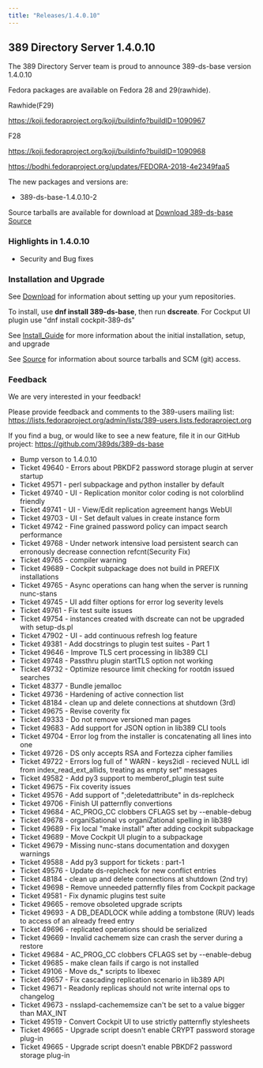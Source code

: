 ```yaml
---
title: "Releases/1.4.0.10"
---
```


389 Directory Server 1.4.0.10
-----------------------------

The 389 Directory Server team is proud to announce 389-ds-base version 1.4.0.10

Fedora packages are available on Fedora 28 and 29(rawhide).

Rawhide(F29)

<https://koji.fedoraproject.org/koji/buildinfo?buildID=1090967>

F28

<https://koji.fedoraproject.org/koji/buildinfo?buildID=1090968>

<https://bodhi.fedoraproject.org/updates/FEDORA-2018-4e2349faa5>

The new packages and versions are:

- 389-ds-base-1.4.0.10-2

Source tarballs are available for download at [Download 389-ds-base Source](https://releases.pagure.org/389-ds-base/389-ds-base-1.4.0.10.tar.bz2)

### Highlights in 1.4.0.10

- Security and Bug fixes

### Installation and Upgrade 

See [Download](../download.html) for information about setting up your yum repositories.

To install, use **dnf install 389-ds-base**, then run **dscreate**.  For Cockput UI plugin use "dnf install cockpit-389-ds"

See [Install\_Guide](../howto/howto-install-389.html) for more information about the initial installation, setup, and upgrade

See [Source](../development/source.html) for information about source tarballs and SCM (git) access.

### Feedback

We are very interested in your feedback!

Please provide feedback and comments to the 389-users mailing list: <https://lists.fedoraproject.org/admin/lists/389-users.lists.fedoraproject.org>

If you find a bug, or would like to see a new feature, file it in our GitHub project: <https://github.com/389ds/389-ds-base>

- Bump verson to 1.4.0.10
- Ticket 49640 - Errors about PBKDF2 password storage plugin at server startup
- Ticket 49571 - perl subpackage and python installer by default
- Ticket 49740 - UI - Replication monitor color coding is not colorblind friendly
- Ticket 49741 - UI - View/Edit replication agreement hangs WebUI
- Ticket 49703 - UI - Set default values in create instance form
- Ticket 49742 - Fine grained password policy can impact search performance
- Ticket 49768 - Under network intensive load persistent search can erronously decrease connection refcnt(Security Fix)
- Ticket 49765 - compiler warning
- Ticket 49689 - Cockpit subpackage does not build in PREFIX installations
- Ticket 49765 - Async operations can hang when the server is running nunc-stans
- Ticket 49745 - UI add filter options for error log severity levels
- Ticket 49761 - Fix test suite issues
- Ticket 49754 - instances created with dscreate can not be upgraded with setup-ds.pl
- Ticket 47902 - UI - add continuous refresh log feature
- Ticket 49381 - Add docstrings to plugin test suites - Part 1
- Ticket 49646 - Improve TLS cert processing in lib389 CLI
- Ticket 49748 - Passthru plugin startTLS option not working
- Ticket 49732 - Optimize resource limit checking for rootdn issued searches
- Ticket 48377 - Bundle jemalloc
- Ticket 49736 - Hardening of active connection list
- Ticket 48184 - clean up and delete connections at shutdown (3rd)
- Ticket 49675 - Revise coverity fix
- Ticket 49333 - Do not remove versioned man pages
- Ticket 49683 - Add support for JSON option in lib389 CLI tools
- Ticket 49704 - Error log from the installer is concatenating all lines into one
- Ticket 49726 - DS only accepts RSA and Fortezza cipher families
- Ticket 49722 - Errors log full of " WARN - keys2idl - recieved NULL idl from index_read_ext_allids, treating as empty set" messages
- Ticket 49582 - Add py3 support to memberof_plugin test suite
- Ticket 49675 - Fix coverity issues
- Ticket 49576 - Add support of ";deletedattribute" in ds-replcheck
- Ticket 49706 - Finish UI patternfly convertions
- Ticket 49684 - AC_PROG_CC clobbers CFLAGS set by --enable-debug
- Ticket 49678 - organiSational vs organiZational spelling in lib389
- Ticket 49689 - Fix local "make install" after adding cockpit subpackage
- Ticket 49689 - Move Cockpit UI plugin to a subpackage
- Ticket 49679 - Missing nunc-stans documentation and doxygen warnings
- Ticket 49588 - Add py3 support for tickets : part-1
- Ticket 49576 - Update ds-replcheck for new conflict entries
- Ticket 48184 - clean up and delete connections at shutdown (2nd try)
- Ticket 49698 - Remove unneeded patternfly files from Cockpit package
- Ticket 49581 - Fix dynamic plugins test suite
- Ticket 49665 - remove obsoleted upgrade scripts
- Ticket 49693 - A DB_DEADLOCK while adding a tombstone (RUV) leads to access of an already freed entry
- Ticket 49696 - replicated operations should be serialized
- Ticket 49669 - Invalid cachemem size can crash the server during a restore
- Ticket 49684 - AC_PROG_CC clobbers CFLAGS set by --enable-debug
- Ticket 49685 - make clean fails if cargo is not installed
- Ticket 49106 - Move ds_* scripts to libexec
- Ticket 49657 - Fix cascading replication scenario in lib389 API
- Ticket 49671 - Readonly replicas should not write internal ops to changelog
- Ticket 49673 -  nsslapd-cachememsize can't be set to a value bigger than MAX_INT
- Ticket 49519 - Convert Cockpit UI to use strictly patternfly stylesheets
- Ticket 49665 - Upgrade script doesn't enable CRYPT password storage plug-in
- Ticket 49665 - Upgrade script doesn't enable PBKDF2 password storage plug-in

